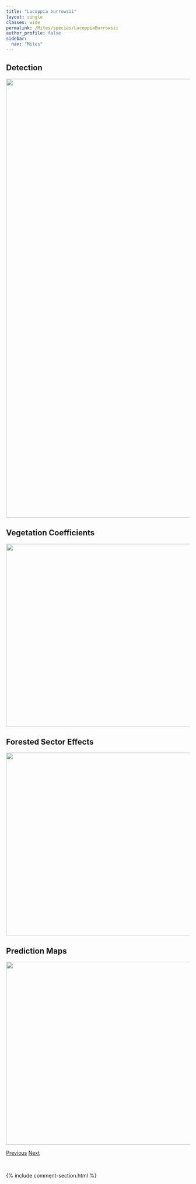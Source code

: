 ```yaml
---
title: "Lucoppia burrowsii"
layout: single
classes: wide
permalink: /Mites/species/LucoppiaBurrowsii
author_profile: false
sidebar:
  nav: "Mites"
---
```


<h2>Detection</h2>

<a href="https://drive.google.com/uc?export=view&id=1qoQRzC62LxWieqRYrYste10ArfHVIVlS">
<img src="https://drive.google.com/uc?export=view&id=1qoQRzC62LxWieqRYrYste10ArfHVIVlS" height = "1200" width = "800">
</a>


<h2>Vegetation Coefficients</h2>

<a href="https://drive.google.com/uc?export=view&id=1guc4M82sXSws7sB_zmmTRJ8py5IZnHw8">
<img src="https://drive.google.com/uc?export=view&id=1guc4M82sXSws7sB_zmmTRJ8py5IZnHw8" height = "500" width = "1000">
</a>


<h2>Forested Sector Effects</h2>

<a href="https://drive.google.com/uc?export=view&id=1gNp6K-pHnHwQ0hBbEct7Ut0vozp79Ool">
<img src="https://drive.google.com/uc?export=view&id=1gNp6K-pHnHwQ0hBbEct7Ut0vozp79Ool" height = "500" width = "1000">
</a>


<h2>Prediction Maps</h2>

<a href="https://drive.google.com/uc?export=view&id=1n1zQN9p8GbzMx1WH6_DylYkASN23xClj">
<img src="https://drive.google.com/uc?export=view&id=1n1zQN9p8GbzMx1WH6_DylYkASN23xClj" height = "500" width = "1000">
</a>


<a href="/DevelopmentWebsite/Mites/species/LimnozetesCanadensissl" class="pagination--pager" title="Limnozetes canadensis s.l.">Previous</a> <a href="/DevelopmentWebsite/Mites/species/LucoppiaSp1LML" class="pagination--pager" title="Lucoppia sp. 1 LML">Next</a>

<p>&nbsp;</p>

{% include comment-section.html %}
